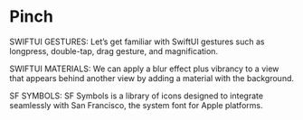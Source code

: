 # Pinch

SWIFTUI GESTURES: 
Let’s get familiar with SwiftUI gestures such as longpress, double-tap, drag gesture, and magnification.

SWIFTUI MATERIALS: 
We can apply a blur effect plus vibrancy to a view that appears
behind another view by adding a material with the background.

SF SYMBOLS: 
SF Symbols is a library of icons designed to integrate seamlessly
with San Francisco, the system font for Apple platforms.
